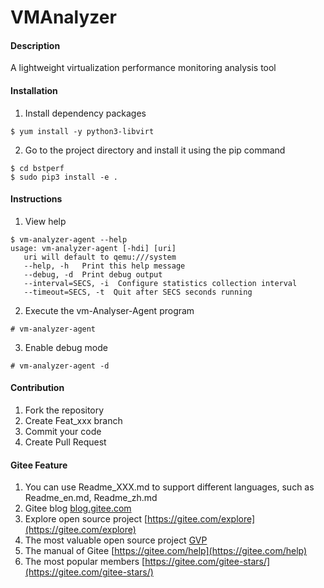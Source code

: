 # VMAnalyzer

#### Description
A lightweight virtualization performance monitoring analysis tool

#### Installation

1.  Install dependency packages
   ```
   $ yum install -y python3-libvirt
   ```

2.  Go to the project directory and install it using the pip command
   ```
   $ cd bstperf
   $ sudo pip3 install -e .
   ```

#### Instructions

1.  View help
   ```
   $ vm-analyzer-agent --help
   usage: vm-analyzer-agent [-hdi] [uri]
      uri will default to qemu:///system
      --help, -h   Print this help message
      --debug, -d  Print debug output
      --interval=SECS, -i  Configure statistics collection interval
      --timeout=SECS, -t  Quit after SECS seconds running
   ```

2.  Execute the vm-Analyser-Agent program
   ```
   # vm-analyzer-agent
   ```

3.  Enable debug mode
   ```
   # vm-analyzer-agent -d
   ```

#### Contribution

1.  Fork the repository
2.  Create Feat_xxx branch
3.  Commit your code
4.  Create Pull Request


#### Gitee Feature

1.  You can use Readme\_XXX.md to support different languages, such as Readme\_en.md, Readme\_zh.md
2.  Gitee blog [blog.gitee.com](https://blog.gitee.com)
3.  Explore open source project [https://gitee.com/explore](https://gitee.com/explore)
4.  The most valuable open source project [GVP](https://gitee.com/gvp)
5.  The manual of Gitee [https://gitee.com/help](https://gitee.com/help)
6.  The most popular members  [https://gitee.com/gitee-stars/](https://gitee.com/gitee-stars/)

